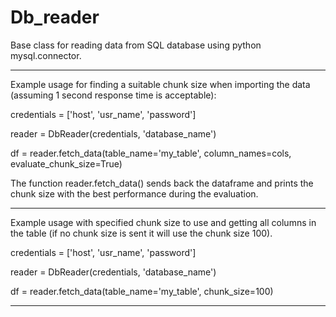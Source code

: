 # Db_reader
Base class for reading data from SQL database using python mysql.connector.

---------------------------------------------------------------------------------------------------------------------------
Example usage for finding a suitable chunk size when importing the data (assuming 1 second response time is acceptable): 

credentials = ['host', 'usr_name', 'password']

reader = DbReader(credentials, 'database_name')

df = reader.fetch_data(table_name='my_table', column_names=cols, evaluate_chunk_size=True)

The function reader.fetch_data() sends back the dataframe and prints the chunk size with the best performance
during the evaluation.

---------------------------------------------------------------------------------------------------------------------------

Example usage with specified chunk size to use and getting all columns in the table 
(if no chunk size is sent it will use the chunk size 100).

credentials = ['host', 'usr_name', 'password']

reader = DbReader(credentials, 'database_name')

df = reader.fetch_data(table_name='my_table', chunk_size=100)

---------------------------------------------------------------------------------------------------------------------------

